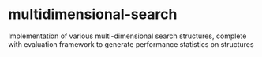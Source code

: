 multidimensional-search
=======================

Implementation of various multi-dimensional search structures, complete with evaluation framework  to generate performance statistics on structures
